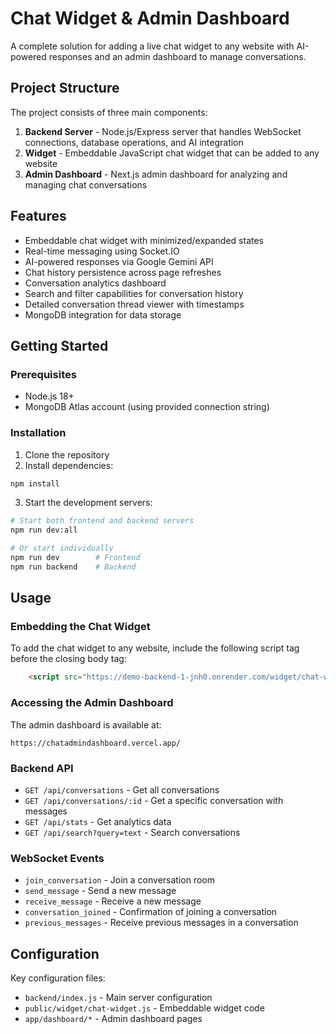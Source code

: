 # Chat Widget & Admin Dashboard

A complete solution for adding a live chat widget to any website with AI-powered responses and an admin dashboard to manage conversations.

## Project Structure

The project consists of three main components:

1. **Backend Server** - Node.js/Express server that handles WebSocket connections, database operations, and AI integration
2. **Widget** - Embeddable JavaScript chat widget that can be added to any website
3. **Admin Dashboard** - Next.js admin dashboard for analyzing and managing chat conversations

## Features

- Embeddable chat widget with minimized/expanded states
- Real-time messaging using Socket.IO
- AI-powered responses via Google Gemini API
- Chat history persistence across page refreshes
- Conversation analytics dashboard
- Search and filter capabilities for conversation history
- Detailed conversation thread viewer with timestamps
- MongoDB integration for data storage

## Getting Started

### Prerequisites

- Node.js 18+ 
- MongoDB Atlas account (using provided connection string)

### Installation

1. Clone the repository
2. Install dependencies:

```bash
npm install
```

3. Start the development servers:

```bash
# Start both frontend and backend servers
npm run dev:all

# Or start individually
npm run dev        # Frontend
npm run backend    # Backend
```

## Usage

### Embedding the Chat Widget

To add the chat widget to any website, include the following script tag before the closing body tag:

```html
    <script src="https://demo-backend-1-jnh0.onrender.com/widget/chat-widget.js"></script>
```

### Accessing the Admin Dashboard

The admin dashboard is available at:

```
https://chatadmindashboard.vercel.app/
```

### Backend API

- `GET /api/conversations` - Get all conversations
- `GET /api/conversations/:id` - Get a specific conversation with messages
- `GET /api/stats` - Get analytics data
- `GET /api/search?query=text` - Search conversations

### WebSocket Events

- `join_conversation` - Join a conversation room
- `send_message` - Send a new message
- `receive_message` - Receive a new message
- `conversation_joined` - Confirmation of joining a conversation
- `previous_messages` - Receive previous messages in a conversation

## Configuration

Key configuration files:

- `backend/index.js` - Main server configuration
- `public/widget/chat-widget.js` - Embeddable widget code
- `app/dashboard/*` - Admin dashboard pages

